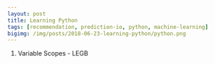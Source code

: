 ```yaml
---
layout: post
title: Learning Python
tags: [recommendation, prediction-io, python, machine-learning]
bigimg: /img/posts/2018-06-23-learning-python/python.png
---
```


1. Variable Scopes - LEGB